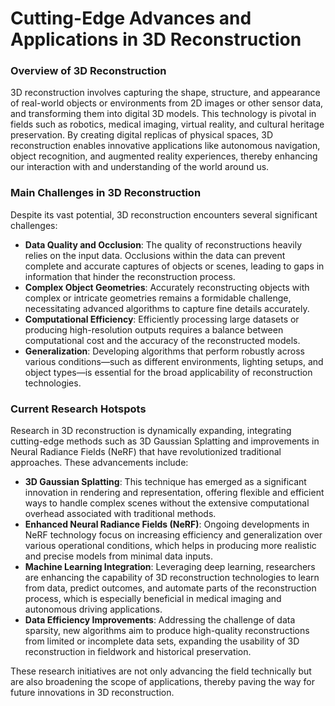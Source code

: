 # Cutting-Edge Advances and Applications in 3D Reconstruction

### Overview of 3D Reconstruction

3D reconstruction involves capturing the shape, structure, and appearance of real-world objects or environments from 2D images or other sensor data, and transforming them into digital 3D models. This technology is pivotal in fields such as robotics, medical imaging, virtual reality, and cultural heritage preservation. By creating digital replicas of physical spaces, 3D reconstruction enables innovative applications like autonomous navigation, object recognition, and augmented reality experiences, thereby enhancing our interaction with and understanding of the world around us.

### Main Challenges in 3D Reconstruction

Despite its vast potential, 3D reconstruction encounters several significant challenges:

- **Data Quality and Occlusion**: The quality of reconstructions heavily relies on the input data. Occlusions within the data can prevent complete and accurate captures of objects or scenes, leading to gaps in information that hinder the reconstruction process.
- **Complex Object Geometries**: Accurately reconstructing objects with complex or intricate geometries remains a formidable challenge, necessitating advanced algorithms to capture fine details accurately.
- **Computational Efficiency**: Efficiently processing large datasets or producing high-resolution outputs requires a balance between computational cost and the accuracy of the reconstructed models.
- **Generalization**: Developing algorithms that perform robustly across various conditions—such as different environments, lighting setups, and object types—is essential for the broad applicability of reconstruction technologies.

### Current Research Hotspots

Research in 3D reconstruction is dynamically expanding, integrating cutting-edge methods such as 3D Gaussian Splatting and improvements in Neural Radiance Fields (NeRF) that have revolutionized traditional approaches. These advancements include:

- **3D Gaussian Splatting**: This technique has emerged as a significant innovation in rendering and representation, offering flexible and efficient ways to handle complex scenes without the extensive computational overhead associated with traditional methods.
- **Enhanced Neural Radiance Fields (NeRF)**: Ongoing developments in NeRF technology focus on increasing efficiency and generalization over various operational conditions, which helps in producing more realistic and precise models from minimal data inputs.
- **Machine Learning Integration**: Leveraging deep learning, researchers are enhancing the capability of 3D reconstruction technologies to learn from data, predict outcomes, and automate parts of the reconstruction process, which is especially beneficial in medical imaging and autonomous driving applications.
- **Data Efficiency Improvements**: Addressing the challenge of data sparsity, new algorithms aim to produce high-quality reconstructions from limited or incomplete data sets, expanding the usability of 3D reconstruction in fieldwork and historical preservation.

These research initiatives are not only advancing the field technically but are also broadening the scope of applications, thereby paving the way for future innovations in 3D reconstruction.

